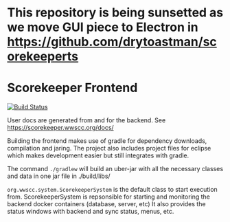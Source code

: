 # This repository is being sunsetted as we move GUI piece to Electron in https://github.com/drytoastman/scorekeeperts

# Scorekeeper Frontend

[![Build Status](https://travis-ci.org/drytoastman/scorekeeperfrontend.svg?branch=master)](https://travis-ci.org/drytoastman/scorekeeperfrontend)

User docs are generated from and for the backend.  See https://scorekeeper.wwscc.org/docs/

Building the frontend makes use of gradle for dependency downloads, compilation and jaring.  The project also
includes project files for eclipse which makes development easier but still integrates with gradle.

The command `./gradlew` will build an uber-jar with all the necessary classes and data in one jar file in ./build/libs/

`org.wwscc.system.ScorekeeperSystem` is the default class to start execution from.  ScorekeeperSystem is repsonsible for
starting and monitoring the backend docker containers (database, server, etc) It also provides the status windows
with backend and sync status, menus, etc.
